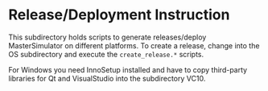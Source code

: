 Release/Deployment Instruction
==============================

This subdirectory holds scripts to generate releases/deploy MasterSimulator on different platforms.
To create a release, change into the OS subdirectory and execute the `create_release.*` scripts.

For Windows you need InnoSetup installed and have to copy third-party libraries for Qt and VisualStudio
into the subdirectory VC10.

